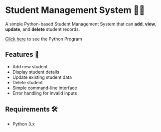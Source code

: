 # Student Management System 🧑‍🎓


A simple Python-based Student Management System that can **add**, **view**, **update**, and **delete** student records.

[Click here](main.py) to see the Python Program

## Features 🚀
- Add new student
- Display student details
- Update existing student data
- Delete student
- Simple command-line interface
- Error handling for invalid inputs

## Requirements 🛠️
- Python 3.x

